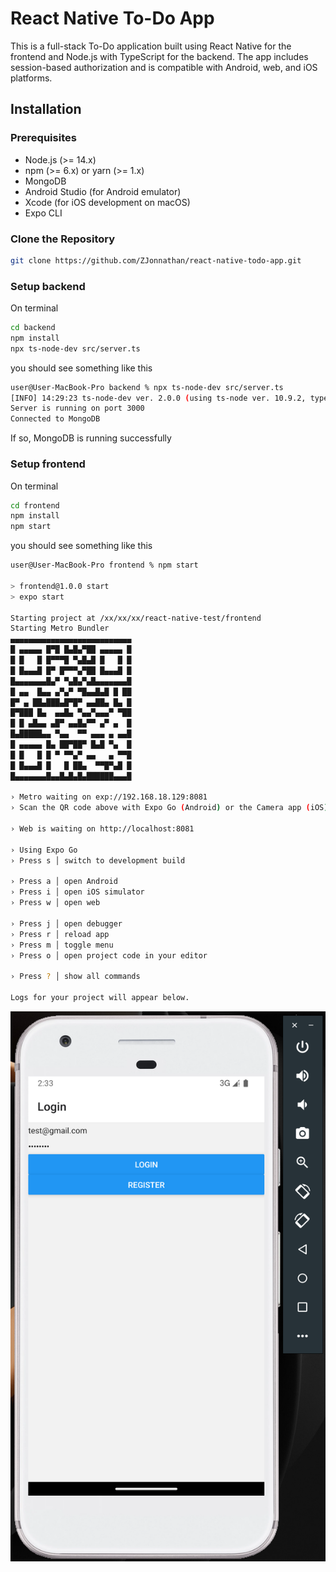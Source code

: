# React Native To-Do App

This is a full-stack To-Do application built using React Native for the frontend and Node.js with TypeScript for the backend. The app includes session-based authorization and is compatible with Android, web, and iOS platforms.

## Installation

### Prerequisites

- Node.js (>= 14.x)
- npm (>= 6.x) or yarn (>= 1.x)
- MongoDB
- Android Studio (for Android emulator)
- Xcode (for iOS development on macOS)
- Expo CLI

### Clone the Repository

```sh
git clone https://github.com/ZJonnathan/react-native-todo-app.git
```

### Setup backend
On terminal 
```sh
cd backend
npm install
npx ts-node-dev src/server.ts
```

you should see something like this

```sh
user@User-MacBook-Pro backend % npx ts-node-dev src/server.ts
[INFO] 14:29:23 ts-node-dev ver. 2.0.0 (using ts-node ver. 10.9.2, typescript ver. 5.5.4)
Server is running on port 3000
Connected to MongoDB
```

If so, MongoDB is running successfully

### Setup frontend
On terminal
```sh
cd frontend
npm install
npm start
```

you should see something like this

```sh
user@User-MacBook-Pro frontend % npm start

> frontend@1.0.0 start
> expo start

Starting project at /xx/xx/xx/react-native-test/frontend
Starting Metro Bundler
▄▄▄▄▄▄▄▄▄▄▄▄▄▄▄▄▄▄▄▄▄▄▄▄▄▄▄
█ ▄▄▄▄▄ █▀█ █▄█▄▀██ ▄▄▄▄▄ █
█ █   █ █▀▀▀█ ▀▄█▄█ █   █ █
█ █▄▄▄█ █▀ █▀▀▀▄▀██ █▄▄▄█ █
█▄▄▄▄▄▄▄█▄▀ ▀▄█▄▀▄█▄▄▄▄▄▄▄█
█ ▄▄  █▄▄ ▄▀▄▀ ▀█▄▄█▄█ █ ██
█▀ ▄ ██▄███▄█▀█▀ ▄▄██▄ █▄ █
█▀███ █▄  ▄▄█▄ ▀▄▄▀▄▄▄▀ ▀██
█ █ ▄█▄▄ ▄█▀ ▄▄█▄▀▀ ▄▀ ▄  █
█▄█████▄▄ ▀▄▄  ▀▀ ▄▄▄ ▄ ▄▄█
█ ▄▄▄▄▄ █▄ ██▀██▀ █▄█ ▀▄  █
█ █   █ █ ▀ ▀▀▄▀ ▄▄   ▄ ▀▀█
█ █▄▄▄█ █   █ ██▄  ▀▀█▀▄█ █
█▄▄▄▄▄▄▄█▄▄█▄█▄█▄██████▄▄▄█

› Metro waiting on exp://192.168.18.129:8081
› Scan the QR code above with Expo Go (Android) or the Camera app (iOS)

› Web is waiting on http://localhost:8081

› Using Expo Go
› Press s │ switch to development build

› Press a │ open Android
› Press i │ open iOS simulator
› Press w │ open web

› Press j │ open debugger
› Press r │ reload app
› Press m │ toggle menu
› Press o │ open project code in your editor

› Press ? │ show all commands

Logs for your project will appear below.
```

![image description](./readmeimgs/android-emulator.png)